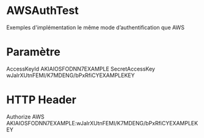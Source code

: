 # AWSAuthTest
Exemples d'implémentation le même mode d’authentification que AWS


# Paramètre
AccessKeyId	AKIAIOSFODNN7EXAMPLE
SecretAccessKey	wJalrXUtnFEMI/K7MDENG/bPxRfiCYEXAMPLEKEY

# HTTP Header

Authorize AWS AKIAIOSFODNN7EXAMPLE:wJalrXUtnFEMI/K7MDENG/bPxRfiCYEXAMPLEKEY


